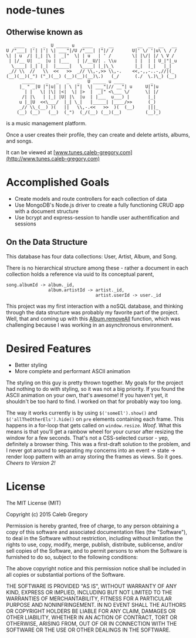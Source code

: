 # node-tunes
## Otherwise known as
```
   ____   _   _  U _____ u   ____   _  __         __  __  __   __
U /"___| |'| |'| \| ___"|/U /"___| |"|/ /       U|' \/ '|u\ \ / /
\| | u  /| |_| |\ |  _|"  \| | u   | ' /        \| |\/| |/ \ V /
 | |/__ U|  _  |u | |___   | |/__U/| . \\u       | |  | | U_|"|_u
  \____| |_| |_|  |_____|   \____| |_|\_\        |_|  |_|   |_|
 _// \\  //   \\  <<   >>  _// \\,-,>> \\,-.    <<,-,,-..-,//|(_
(__)(__)(_") ("_)(__) (__)(__)(__)\.)   (_/      (./  \.)\_) (__)
      _____    _   _   _   _   U _____ u ____          _
     |_ " _|U |"|u| | | \ |"|  \| ___"|// __"| u     U|"|u
       | |   \| |\| |<|  \| |>  |  _|" <\___ \/      \| |/
      /| |\   | |_| |U| |\  |u  | |___  u___) |       |_|
     u |_|U  <<\___/  |_| \_|   |_____| |____/>>      (_)
     _// \\_(__) )(   ||   \\,-.<<   >>  )(  (__)     |||_
    (__) (__)   (__)  (_")  (_/(__) (__)(__)         (__)_)
```
is a music management platform.

Once a user creates their profile, they can create and delete artists, albums, and
songs.

It can be viewed at
[www.tunes.caleb-gregory.com](http://www.tunes.caleb-gregory.com)

# Accomplished Goals
- Create models and route controllers for each collection of data
- Use MongoDB's Node.js driver to create a fully functioning CRUD app
  with a document structure
- Use bcrypt and express-session to handle user authentification and
  sessions

## On the Data Structure
This database has four data collections: User, Artist, Album, and
Song.

There is no hierarchical structure among these - rather a document in
each collection holds a reference via uuid to its conceptual parent,
```
song.albumId -> album._id,
                album.artistId -> artist._id,
                                  artist.userId -> user._id
```
This project was my first interaction with a noSQL database, and
thinking through the data structure was probably my favorite part of the
project. Well, that and coming up with this
[Album.removeAll](https://github.com/calebgregory/node-tunes/blob/master/models/Album.js#L67-L80) function, which was challenging because I was working in an asynchronous environment.

# Desired Features

- Better styling
- More complete and performant ASCII animation

The styling on this guy is pretty thrown together. My goals for the
project had nothing to do with styling, so it was not a big priority.
If you found the ASCII animation on your own, that's awesome! If you haven't yet, it
shouldn't be too hard to find. I worked on that for probably way too
long.

The way it works currently is by using `$('someEl').show()` and `$('allTheOtherEls').hide()` on `pre` elements containing each frame. This happens in a for-loop that gets called on `window.resize`. _Woof_. What this means is that you'll get a rainbow wheel for your cursor after resizing the window for a few seconds. That's not a CSS-selected cursor - yep, definitely a browser thing. This was a first-draft solution to the problem, and I never got around to separating my concerns into an event -> state -> render loop pattern with an array storing the frames as views. So it goes. _Cheers to Version 2!_

# License
The MIT License (MIT)

Copyright (c) 2015 Caleb Gregory

Permission is hereby granted, free of charge, to any person obtaining a
copy
of this software and associated documentation files (the "Software"), to
deal
in the Software without restriction, including without limitation the
rights
to use, copy, modify, merge, publish, distribute, sublicense, and/or
sell
copies of the Software, and to permit persons to whom the Software is
furnished to do so, subject to the following conditions:

The above copyright notice and this permission notice shall be included
in all
copies or substantial portions of the Software.

THE SOFTWARE IS PROVIDED "AS IS", WITHOUT WARRANTY OF ANY KIND, EXPRESS
OR
IMPLIED, INCLUDING BUT NOT LIMITED TO THE WARRANTIES OF MERCHANTABILITY,
FITNESS FOR A PARTICULAR PURPOSE AND NONINFRINGEMENT. IN NO EVENT SHALL
THE
AUTHORS OR COPYRIGHT HOLDERS BE LIABLE FOR ANY CLAIM, DAMAGES OR OTHER
LIABILITY, WHETHER IN AN ACTION OF CONTRACT, TORT OR OTHERWISE, ARISING
FROM,
OUT OF OR IN CONNECTION WITH THE SOFTWARE OR THE USE OR OTHER DEALINGS
IN THE
SOFTWARE.

